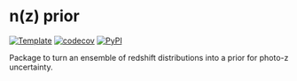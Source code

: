 # n(z) prior

[![Template](https://img.shields.io/badge/Template-LINCC%20Frameworks%20Python%20Project%20Template-brightgreen)](https://lincc-ppt.readthedocs.io/en/latest/)
[![codecov](https://codecov.io/gh/LSSTDESC/rail-prior/branch/main/graph/badge.svg)](https://codecov.io/gh/LSSTDESC/rail-prior)
[![PyPI](https://img.shields.io/pypi/v/rail_prior?color=blue&logo=pypi&logoColor=white)](https://pypi.org/project/rail_prior/)

Package to turn an ensemble of redshift distributions into a prior for photo-z uncertainty.
